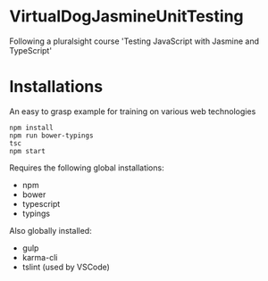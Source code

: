 # VirtualDogJasmineUnitTesting
 Following a pluralsight course 'Testing JavaScript with Jasmine and TypeScript'

# Installations
An easy to grasp example for training on various web technologies

```
npm install
npm run bower-typings
tsc
npm start
```

Requires the following global installations:

- npm
- bower
- typescript
- typings

Also globally installed:

- gulp
- karma-cli
- tslint (used by VSCode) 
